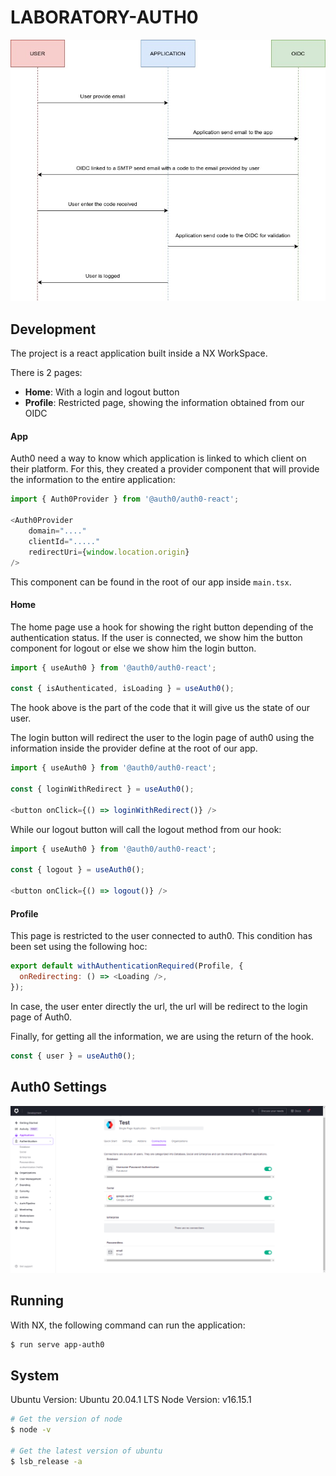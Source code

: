 # LABORATORY-AUTH0

![./documentation/passwordless.jpg](./documentation/passwordless.jpg)


## Development

The project is a react application built inside a NX WorkSpace.

There is 2 pages:

- **Home**: With a login and logout button
- **Profile**: Restricted page, showing the information obtained from our OIDC

#### App

Auth0 need a way to know which application is linked to which client on their platform. For this, they created a provider component that will provide the information to the entire application:

```js
import { Auth0Provider } from '@auth0/auth0-react';

<Auth0Provider
    domain="...."
    clientId="....."
    redirectUri={window.location.origin}
/>
```

This component can be found in the root of our app inside `main.tsx`.

#### Home

The home page use a hook for showing the right button depending of the authentication status. If the user is connected, we show him the button component for logout or else we show him the login button. 

```js
import { useAuth0 } from '@auth0/auth0-react';

const { isAuthenticated, isLoading } = useAuth0();
```

The hook above is the part of the code that it will give us the state of our user.

The login button will redirect the user to the login page of auth0 using the information inside the provider define at the root of our app.

```js
import { useAuth0 } from '@auth0/auth0-react';

const { loginWithRedirect } = useAuth0();

<button onClick={() => loginWithRedirect()} />
```

While our logout button will call the logout method from our hook:

```js
import { useAuth0 } from '@auth0/auth0-react';

const { logout } = useAuth0();

<button onClick={() => logout()} />
```

#### Profile

This page is restricted to the user connected to auth0. This condition has been set using the following hoc:

```js
export default withAuthenticationRequired(Profile, {
  onRedirecting: () => <Loading />,
});
```

In case, the user enter directly the url, the url will be redirect to the login page of Auth0.

Finally, for getting all the information, we are using the return of the hook.

```js
const { user } = useAuth0();
```


## Auth0 Settings

![./documentation/AUTH0/1.png](./documentation/AUTH0/1.png)

## Running

With NX, the following command can run the application:

```bash
$ run serve app-auth0
```

## System

Ubuntu Version: Ubuntu 20.04.1 LTS
Node Version: v16.15.1

```bash
# Get the version of node
$ node -v

# Get the latest version of ubuntu
$ lsb_release -a
```

